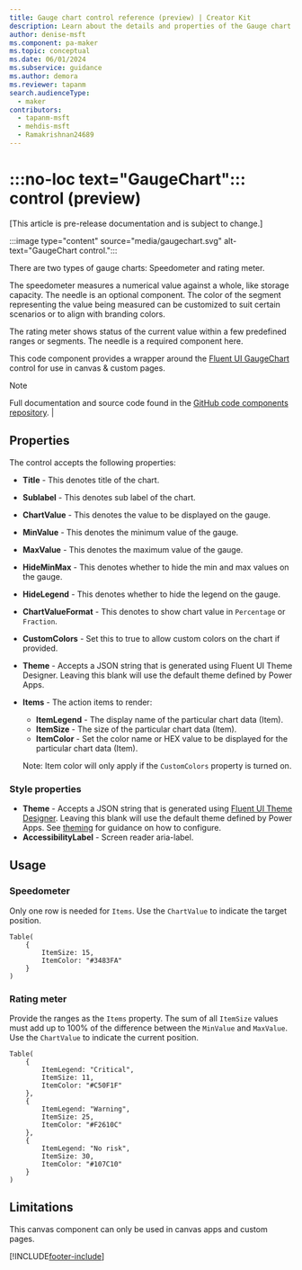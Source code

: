 ```yaml
---
title: Gauge chart control reference (preview) | Creator Kit
description: Learn about the details and properties of the Gauge chart control in the Creator Kit.
author: denise-msft
ms.component: pa-maker
ms.topic: conceptual
ms.date: 06/01/2024
ms.subservice: guidance
ms.author: demora
ms.reviewer: tapanm
search.audienceType: 
  - maker
contributors:
  - tapanm-msft
  - mehdis-msft
  - Ramakrishnan24689
---
```


# :::no-loc text="GaugeChart"::: control (preview)

[This article is pre-release documentation and is subject to change.]

:::image type="content" source="media/gaugechart.svg" alt-text="GaugeChart control.":::

There are two types of gauge charts: Speedometer and rating meter.

The speedometer measures a numerical value against a whole, like storage capacity. The needle is an optional component. The color of the segment representing the value being measured can be customized to suit certain scenarios or to align with branding colors.

The rating meter shows status of the current value within a few predefined ranges or segments. The needle is a required component here.

This code component provides a wrapper around the [Fluent UI GaugeChart](https://developer.microsoft.com/en-us/fluentui#/controls/web/gaugechart) control for use in canvas & custom pages.

> [!NOTE]
> Full documentation and source code found in the [GitHub code components repository](https://github.com/microsoft/powercat-code-components/tree/main/GaugeChart).    |

## Properties

The control accepts the following properties:

 - **Title** - This denotes title of the chart.
 - **Sublabel** - This denotes sub label of the chart.
 - **ChartValue** - This denotes the value to be displayed on the gauge.
 - **MinValue** - This denotes the minimum value of the gauge.
 - **MaxValue** - This denotes the maximum value of the gauge.
 - **HideMinMax** - This denotes whether to hide the min and max values on the gauge.
 - **HideLegend** - This denotes whether to hide the legend on the gauge.
 - **ChartValueFormat** - This denotes to show chart value in `Percentage` or `Fraction`.
 - **CustomColors** - Set this to true to allow custom colors on the chart if provided.
 - **Theme** - Accepts a JSON string that is generated using Fluent UI Theme Designer. Leaving this blank will use the default theme defined by Power Apps.

- **Items** - The action items to render:
  - **ItemLegend** - The display name of the particular chart data (Item).
  - **ItemSize** - The size of the particular chart data (Item).
  - **ItemColor** - Set the color name or HEX value to be displayed for the particular chart data (Item).

  Note: Item color will only apply if the `CustomColors` property is turned on.

### Style properties

- **Theme** - Accepts a JSON string that is generated using [Fluent UI Theme Designer](https://fabricweb.z5.web.core.windows.net/pr-deploy-site/refs/heads/master/theming-designer/). Leaving this blank will use the default theme defined by Power Apps. See [theming](theme.md) for guidance on how to configure.
- **AccessibilityLabel** - Screen reader aria-label.

## Usage

### Speedometer

Only one row is needed for `Items`.  Use the `ChartValue` to indicate the target position.

```powerapps-dot
Table(
    {
        ItemSize: 15,
        ItemColor: "#3483FA"
    }
)
```

### Rating meter

Provide the ranges as the `Items` property. The sum of all `ItemSize` values must add up to 100% of the difference between the `MinValue` and `MaxValue`. Use the `ChartValue` to indicate the current position.

```powerapps-dot
Table(
    {
        ItemLegend: "Critical",
        ItemSize: 11,
        ItemColor: "#C50F1F"
    },
    {
        ItemLegend: "Warning",
        ItemSize: 25,
        ItemColor: "#F2610C"
    },
    {
        ItemLegend: "No risk",
        ItemSize: 30,
        ItemColor: "#107C10"
    }
)
```

## Limitations

This canvas component can only be used in canvas apps and custom pages.

[!INCLUDE[footer-include](../../includes/footer-banner.md)]
